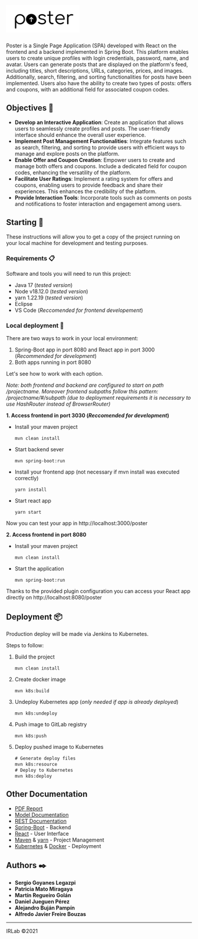 # ![Poster](doc/img/logo.png)

Poster is a Single Page Application (SPA) developed with React on the frontend and a backend implemented in Spring Boot. This platform enables users to create unique profiles with login credentials, password, name, and avatar. Users can generate posts that are displayed on the platform's feed, including titles, short descriptions, URLs, categories, prices, and images. Additionally, search, filtering, and sorting functionalities for posts have been implemented. Users also have the ability to create two types of posts: offers and coupons, with an additional field for associated coupon codes.

## Objectives 🎯

* __Develop an Interactive Application__: Create an application that allows users to seamlessly create profiles and posts. The user-friendly interface should enhance the overall user experience.
* __Implement Post Management Functionalities__: Integrate features such as search, filtering, and sorting to provide users with efficient ways to manage and explore posts on the platform.
* __Enable Offer and Coupon Creation__: Empower users to create and manage both offers and coupons. Include a dedicated field for coupon codes, enhancing the versatility of the platform.
* __Facilitate User Ratings__: Implement a rating system for offers and coupons, enabling users to provide feedback and share their experiences. This enhances the credibility of the platform.
* __Provide Interaction Tools__: Incorporate tools such as comments on posts and notifications to foster interaction and engagement among users.

## Starting 🚀

These instructions will allow you to get a copy of the project running on your local machine for development and testing purposes.

### Requirements 📋

Software and tools you will need to run this project:
* Java 17 (_tested version_)
* Node v18.12.0 (_tested version_)
* yarn 1.22.19 (_tested version_)
* Eclipse
* VS Code (_Reccomended for frontend developement_)

### Local deployment 🔧

There are two ways to work in your local environment:

1. Spring-Boot app in port 8080 and React app in port 3000 (_Recommended for development_)
2. Both apps running in port 8080

Let's see how to work with each option.

_Note: both frontend and backend are configured to start on path /projectname. Moreover frontend subpaths follow this pattern: /projectname/#/subpath (due to deployment requirements it is necessary to use HashRouter instead of BrowserRouter)_

**1. Access frontend in port 3030 (_Reccomended for development_)**

* Install your maven project
    ```
    mvn clean install
    ```
* Start backend sever
    ```
    mvn spring-boot:run
    ```
* Install your frontend app (not necessary if mvn install was executed correctly)
    ```
    yarn install
    ```
* Start react app
    ```
    yarn start
    ```

Now you can test your app in http://localhost:3000/poster

**2. Access frontend in port 8080**

* Install your maven project
    ```
    mvn clean install
    ```
* Start the application
    ```
    mvn spring-boot:run
    ```
Thanks to the provided plugin configuration you can access your React app directly on http://localhost:8080/poster

## Deployment 📦
Production deploy will be made via Jenkins to Kubernetes.

Steps to follow:
1. Build the project
    ```
    mvn clean install
    ```
2. Create docker image
    ```
    mvn k8s:build
    ```
3. Undeploy Kubernetes app (_only needed if app is already deployed_)
    ```
    mvn k8s:undeploy
    ```
4. Push image to GitLab registry
    ```
    mvn k8s:push
    ```
5. Deploy pushed image to Kubernetes
    ```
    # Generate deploy files
    mvn k8s:resource
    # Deploy to Kubernetes
    mvn k8s:deploy
    ```

## Other Documentation

* [PDF Report](doc/report.pdf)
* [Model Documentation](doc/model.md)
* [REST Documentation](doc/rest.md)
* [Spring-Boot](https://spring.io/projects/spring-boot) - Backend
* [React](https://es.reactjs.org/) - User Interface
* [Maven](https://maven.apache.org/) & [yarn](https://yarnpkg.com/) - Project Management
* [Kubernetes](https://kubernetes.io/) & [Docker](https://www.docker.com/) - Deployment

## Authors ✒️

* **Sergio Goyanes Legazpi**
* **Patricia Mato Miragaya**
* **Martín Regueiro Golán**
* **Daniel Jueguen Pérez**
* **Alejandro Buján Pampín**
* **Alfredo Javier Freire Bouzas**

---
IRLab ©2021
